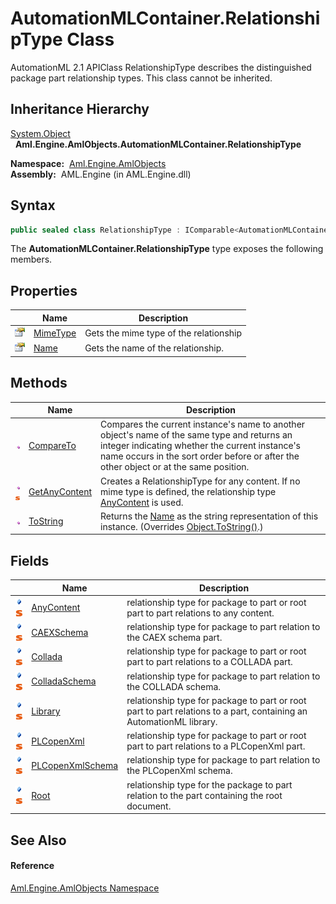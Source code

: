 AutomationMLContainer.RelationshipType Class
============================================
AutomationML 2.1 APIClass RelationshipType describes the distinguished package part relationship types. This class cannot be inherited.


Inheritance Hierarchy
---------------------
[System.Object][1]  
  **Aml.Engine.AmlObjects.AutomationMLContainer.RelationshipType**  

  **Namespace:**  [Aml.Engine.AmlObjects][2]  
  **Assembly:**  AML.Engine (in AML.Engine.dll)

Syntax
------

```csharp
public sealed class RelationshipType : IComparable<AutomationMLContainer.RelationshipType>
```

The **AutomationMLContainer.RelationshipType** type exposes the following members.


Properties
----------

                   | Name          | Description                            
------------------ | ------------- | -------------------------------------- 
![Public property] | [MimeType][3] | Gets the mime type of the relationship 
![Public property] | [Name][4]     | Gets the name of the relationship.     


Methods
-------

                                 | Name               | Description                                                                                                                                                                                                                             
-------------------------------- | ------------------ | --------------------------------------------------------------------------------------------------------------------------------------------------------------------------------------------------------------------------------------- 
![Public method]                 | [CompareTo][5]     | Compares the current instance's name to another object's name of the same type and returns an integer indicating whether the current instance's name occurs in the sort order before or after the other object or at the same position. 
![Public method]![Static member] | [GetAnyContent][6] | Creates a RelationshipType for any content. If no mime type is defined, the relationship type [AnyContent][7] is used.                                                                                                                  
![Public method]                 | [ToString][8]      | Returns the [Name][4] as the string representation of this instance. (Overrides [Object.ToString()][9].)                                                                                                                                


Fields
------

                                | Name                   | Description                                                                                                         
------------------------------- | ---------------------- | ------------------------------------------------------------------------------------------------------------------- 
![Public field]![Static member] | [AnyContent][7]        | relationship type for package to part or root part to part relations to any content.                                
![Public field]![Static member] | [CAEXSchema][10]       | relationship type for package to part relation to the CAEX schema part.                                             
![Public field]![Static member] | [Collada][11]          | relationship type for package to part or root part to part relations to a COLLADA part.                             
![Public field]![Static member] | [ColladaSchema][12]    | relationship type for package to part relation to the COLLADA schema.                                               
![Public field]![Static member] | [Library][13]          | relationship type for package to part or root part to part relations to a part, containing an AutomationML library. 
![Public field]![Static member] | [PLCopenXml][14]       | relationship type for package to part or root part to part relations to a PLCopenXml part.                          
![Public field]![Static member] | [PLCopenXmlSchema][15] | relationship type for package to part relation to the PLCopenXml schema.                                            
![Public field]![Static member] | [Root][16]             | relationship type for the package to part relation to the part containing the root document.                        


See Also
--------

#### Reference
[Aml.Engine.AmlObjects Namespace][2]  

[1]: https://docs.microsoft.com/dotnet/api/system.object
[2]: ../README.md
[3]: MimeType.md
[4]: Name.md
[5]: CompareTo.md
[6]: GetAnyContent.md
[7]: AnyContent.md
[8]: ToString.md
[9]: https://docs.microsoft.com/dotnet/api/system.object.tostring#System_Object_ToString
[10]: CAEXSchema.md
[11]: Collada.md
[12]: ColladaSchema.md
[13]: Library.md
[14]: PLCopenXml.md
[15]: PLCopenXmlSchema.md
[16]: Root.md
[17]: https://www.automationml.org
[18]: ../../icons/logoShade.png
[Public property]: ../../icons/pubproperty.gif "Public property"
[Public method]: ../../icons/pubmethod.gif "Public method"
[Static member]: ../../icons/static.gif "Static member"
[Public field]: ../../icons/pubfield.gif "Public field"